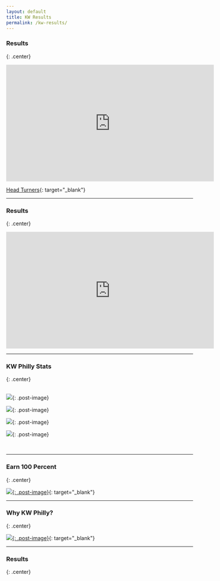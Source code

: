 ```yaml
---
layout: default
title: KW Results
permalink: /kw-results/
---
```


### Results
{: .center}

<iframe width="560" height="315" src="https://www.youtube.com/embed/QKJvm3zdVic" frameborder="0" allow="accelerometer; autoplay; encrypted-media; gyroscope; picture-in-picture" allowfullscreen=""></iframe>

[Head Turners](https://outfront.kw.com/agents/head-turners/){: target="_blank"}

---

### Results
{: .center}

<iframe width="560" height="315" src="https://www.youtube.com/embed/APCPEVFzbPM" frameborder="0" allow="accelerometer; autoplay; encrypted-media; gyroscope; picture-in-picture" allowfullscreen=""></iframe>

---

### KW Philly Stats
{: .center}

<br>![](/uploads/1.PNG){: .post-image}

![](/uploads/2.PNG){: .post-image}

![](/uploads/3.PNG){: .post-image}

![](/uploads/4.PNG){: .post-image}

&nbsp;

---

### Earn 100 Percent
{: .center}

[![](/img/earn100.jpg){: .post-image}](/img/earn100.pdf){: target="_blank"}

---

### Why KW Philly?
{: .center}

[![](/img/why-kw.jpg){: .post-image}](/img/why-kw.pdf){: target="_blank"}

---

### Results
{: .center}

&nbsp;